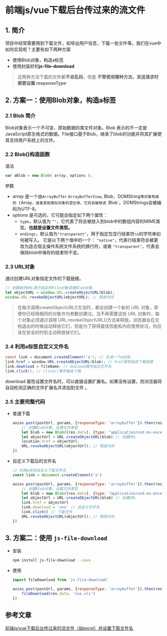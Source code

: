 # 前端js/vue下载后台传过来的流文件

## 1. 简介

项目中经常需要用到下载文件，如导出用户信息，下载一些文件等。我们在vue中如何实现呢？主要有如下两种方案

- 使用Blob对象，构造a标签
- 使用封装好的**js-file-download**

>这两种方法下载的文件都**不会乱码**，但是 **不管使用哪种方法，发送请求时都要设置 responseType**

## 2. 方案一：使用Blob对象，构造a标签

### 2.1 Blob 简介

Blob对象表示一个不可变、原始数据的类文件对象。Blob 表示的不一定是JavaScript原生格式的数据。File接口基于Blob，继承了blob的功能并将其扩展使其支持用户系统上的文件。

### 2.2 Blob()构造函数

语法

```js
var aBlob = new Blob( array, options );
```

参数

- *array* 是一个由`ArrayBuffer` `ArrayBufferView`, Blob`, `DOMString`等对象构成的 [`Array`，或者其他类似对象的混合体，它将会被放进 `Blob`。DOMStrings会被编码为UTF-8。
- *options* 是可选的，它可能会指定如下两个属性：
  - `type`，默认值为 `""`，它代表了将会被放入到blob中的数组内容的MIME类型。**也就是设置文件类型。**
  - `endings`，默认值为`"transparent"`，用于指定包含行结束符`\n`的字符串如何被写入。 它是以下两个值中的一个： `"native"`，代表行结束符会被更改为适合宿主操作系统文件系统的换行符，或者 `"transparent"`，代表会保持blob中保存的结束符不变。

### 2.3 URL对象

通过创建URL对象指定文件的下载链接。

```js
// 创建新的URL表示指定的File对象或者Blob对象。
let objectURL = window.URL.createObjectURL(blob); 
window.URL.revokeObjectURL(objectURL); // 释放内存
```

>在每次调用createObjectURL()方法时，都会创建一个新的 URL 对象，即使你已经用相同的对象作为参数创建过。当不再需要这些 URL 对象时，每个对象必须通过调用 URL.revokeObjectURL()方法来释放。浏览器会在文档退出的时候自动释放它们，但是为了获得最佳性能和内存使用状况，你应该在安全的时机主动释放掉它们。

### 2.4 利用a标签自定义文件名

```java
const link = document.createElement('a'); // 生成一个a标签。
link.href = window.URL.createObjectURL(blob); // href属性指定下载链接
link.download = fileName; // dowload属性指定文件名
link.click(); // click()事件触发下载
```

download 属性设置文件名时，可以直接设置扩展名。如果没有设置，则浏览器将自动检测正确的文件扩展名并添加到文件 。

### 2.5 主要完整代码

- 普通下载

  ```js
  axios.post(postUrl, params, {responseType: 'arraybuffer'}).then(res => {
      // 创建Blob对象，设置文件类型
      let blob = new Blob([res.data], {type: "application/vnd.ms-excel"})
      let objectUrl = URL.createObjectURL(blob) // 创建URL
      location.href = objectUrl;
      URL.revokeObjectURL(objectUrl); // 释放内存
  })
  ```

- 自定义下载后的文件名

  ```js
  // 利用a标签自定义下载文件名
  const link = document.createElement('a')
  
  axios.post(postUrl, params, {responseType: 'arraybuffer'}).then(res => {
      // 创建Blob对象，设置文件类型
      let blob = new Blob([res.data], {type: "application/vnd.ms-excel"})
      let objectUrl = URL.createObjectURL(blob) // 创建URL
      link.href = objectUrl
      link.download = 'xxx' // 自定义文件名
      link.click() // 下载文件
      URL.revokeObjectURL(objectUrl); // 释放内存
  })
  
  ```

## 3. 方案二：使用 `js-file-download`

- 安装

  ```bash
  npm install js-file-download --save
  ```

- 使用

  ```javascript
  import fileDownload from 'js-file-download'
  
  axios.post(postUrl, params, {responseType: 'arraybuffer'}).then(res => {
      fileDownload(res.data, 'xxx.xls')
  })
  ```

## 参考文章

[前端js/vue下载后台传过来的流文件（如excel）并设置下载文件名](https://segmentfault.com/a/1190000020540788)